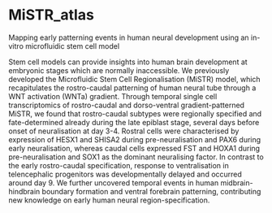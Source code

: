 # MiSTR_atlas
Mapping early patterning events in human neural development using an in-vitro microfluidic stem cell model

Stem cell models can provide insights into human brain development at embryonic stages which are normally inaccessible. We previously developed the Microfluidic Stem Cell Regionalisation (MiSTR) model, which recapitulates the rostro-caudal patterning of human neural tube through a WNT activation (WNTa) gradient. Through temporal single cell transcriptomics of rostro-caudal and dorso-ventral gradient-patterned MiSTR, we found that rostro-caudal subtypes were regionally specified and fate-determined already during the late epiblast stage, several days before onset of neuralisation at day 3-4. Rostral cells were characterised by expression of HESX1 and SHISA2 during pre-neuralisation and PAX6 during early neuralisation, whereas caudal cells expressed FST and HOXA1 during pre-neuralisation and SOX1 as the dominant neuralising factor. In contrast to the early rostro-caudal specification, response to ventralisation in telencephalic progenitors was developmentally delayed and occurred around day 9. We further uncovered temporal events in human midbrain-hindbrain boundary formation and ventral forebrain patterning, contributing new knowledge on early human neural region-specification. 

